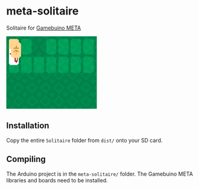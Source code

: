 # meta-solitaire
Solitaire for [Gamebuino META](https://gamebuino.com)

![Screenshot](images/solitaire.gif?raw=true)

## Installation

Copy the entire `Solitaire` folder from `dist/` onto your SD card.

## Compiling

The Arduino project is in the `meta-solitaire/` folder. The Gamebuino META libraries and boards need to be installed.
